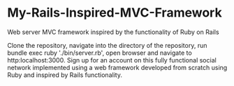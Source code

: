 # My-Rails-Inspired-MVC-Framework
Web server MVC framework inspired by the functionality of Ruby on Rails


Clone the repository, navigate into the directory of the repository, run bundle exec ruby './bin/server.rb', open browser and navigate to http:localhost:3000.
Sign up for an account on this fully functional social network implemented using a web framework developed from scratch using Ruby and inspired by Rails functionality.

